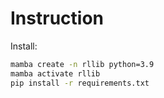 # Instruction

Install:

```bash
mamba create -n rllib python=3.9
mamba activate rllib
pip install -r requirements.txt
```



